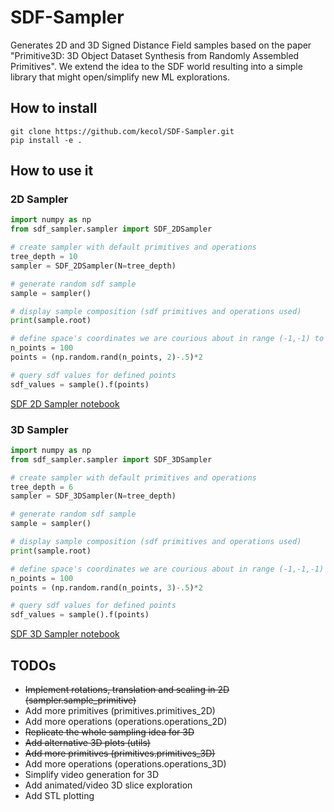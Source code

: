 # SDF-Sampler

Generates 2D and 3D Signed Distance Field samples based on the paper "Primitive3D: 3D Object Dataset Synthesis from Randomly Assembled Primitives". We extend the idea to the SDF world resulting into a simple library that might open/simplify new ML explorations.

## How to install
```
git clone https://github.com/kecol/SDF-Sampler.git
pip install -e .
```

## How to use it


### 2D Sampler

```python
import numpy as np
from sdf_sampler.sampler import SDF_2DSampler

# create sampler with default primitives and operations
tree_depth = 10
sampler = SDF_2DSampler(N=tree_depth)

# generate random sdf sample
sample = sampler()

# display sample composition (sdf primitives and operations used)
print(sample.root)

# define space's coordinates we are courious about in range (-1,-1) to (1, 1)
n_points = 100
points = (np.random.rand(n_points, 2)-.5)*2

# query sdf values for defined points
sdf_values = sample().f(points)
```

[SDF 2D Sampler notebook](SDF_Sampler_2D.ipynb)


### 3D Sampler

```python
import numpy as np
from sdf_sampler.sampler import SDF_3DSampler

# create sampler with default primitives and operations
tree_depth = 6
sampler = SDF_3DSampler(N=tree_depth)

# generate random sdf sample
sample = sampler()

# display sample composition (sdf primitives and operations used)
print(sample.root)

# define space's coordinates we are courious about in range (-1,-1,-1) to (1, 1, 1)
n_points = 100
points = (np.random.rand(n_points, 3)-.5)*2

# query sdf values for defined points
sdf_values = sample().f(points)
```

[SDF 3D Sampler notebook](SDF_Sampler_3D.ipynb)


## TODOs
- ~~Implement rotations, translation and scaling in 2D (sampler.sample_primitive)~~
- Add more primitives (primitives.primitives_2D)
- Add more operations (operations.operations_2D)
- ~~Replicate the whole sampling idea for 3D~~
- ~~Add alternative 3D plots (utils)~~
- ~~Add more primitives (primitives.primitives_3D)~~
- Add more operations (operations.operations_3D)
- Simplify video generation for 3D
- Add animated/video 3D slice exploration
- Add STL plotting
